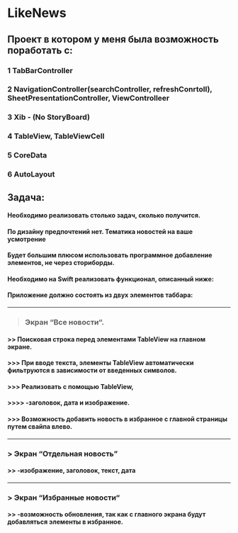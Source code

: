 # LikeNews
 
## Проект в котором у меня была возможность поработать с:

### 1 TabBarController
### 2 NavigationController(searchController, refreshConrtoll), SheetPresentationController, ViewControlleer
### 3 Xib - (No StoryBoard)
### 4 TableView, TableViewCell
### 5 CoreData
### 6 AutoLayout 




## Задача:
####    Необходимо реализовать столько задач, сколько получится.
####    По дизайну предпочтений нет. Тематика новостей на ваше усмотрение
####    Будет большим плюсом использовать программное добавление элементов, не через сториборды.
####    Необходимо на Swift реализовать функционал, описанный ниже: 
####        Приложение должно состоять из двух элементов таббара:
---
> ### Экран “Все новости“.
#### >> Поисковая строка перед элементами TableView на главном экране.
#### >>> При вводе текста, элементы TableView автоматически фильтруются в зависимости от введенных символов.
#### >>> Реализовать с помощью TableView, 
#### >>>> -заголовок, дата и изображение.
#### >>> Возможность добавить новость в избранное с главной страницы путем свайпа влево.
---
### > Экран “Отдельная новость” 
#### >> -изображение, заголовок, текст, дата
---
### > Экран “Избранные новости“
#### >> -возможность обновления, так как с главного экрана будут добавляться элементы в избранное.



